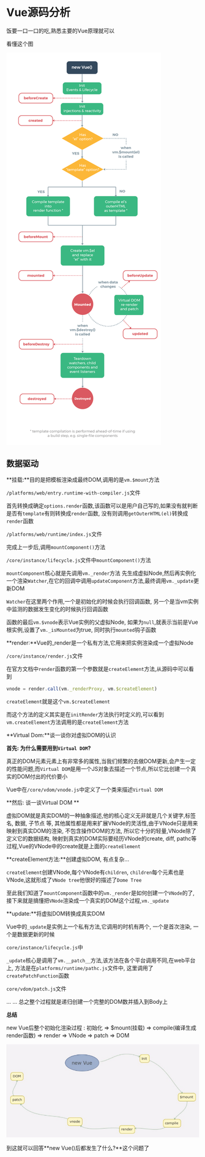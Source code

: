 # Vue源码分析

饭要一口一口的吃,熟悉主要的Vue原理就可以

看懂这个图

![](../assets/lifecycle.png)

## 数据驱动

**挂载:**目的是把模板渲染成最终DOM,调用的是`vm.$mount`方法

`/platforms/web/entry.runtime-with-compiler.js`文件

首先转换成确定`options.render`函数,该函数可以是用户自己写的,如果没有就判断是否有`template`有则转换成`render`函数, 没有则调用`getOuterHTML(el)`转换成`render`函数

`/platforms/web/runtime/index.js`文件

完成上一步后,调用`mountComponent()`方法

`/core/instance/lifecycle.js`文件中`mountComponent()`方法

`mountComponent`核心就是先调用`vm._render`方法 先生成虚拟Node,然后再实例化一个渲染`Watcher`,在它的回调中调用`updateComponent`方法,最终调用`vm._update`更新DOM

`Watcher`在这里两个作用,一个是初始化的时候会执行回调函数, 另一个是当vm实例中监测的数据发生变化的时候执行回调函数

函数的最后`vm.$vnode`表示Vue实例的父虚拟Node, 如果为`null`,就表示当前是Vue根实例,设置了`vm._isMounted`为true, 同时执行`mounted`钩子函数



**render:**Vue的_render是一个私有方法,它用来把实例渲染成一个虚拟Node

`/core/instance/render.js`文件

在官方文档中`render`函数的第一个参数就是`createElement`方法,从源码中可以看到

```js
vnode = render.call(vm._renderProxy, vm.$createElement)
```

`createElement`就是这个`vm.$createElement`

而这个方法的定义其实是在`initRender`方法执行时定义的,可以看到`vm.createElement`方法调用的是`createElement`方法



**Virtual Dom:**谈一谈你对虚拟DOM的认识

**首先: 为什么需要用到`Virtual DOM`?**

 真正的DOM元素元素上有非常多的属性,当我们频繁的去做DOM更新,会产生一定的性能问题,而`Virtual DOM`是用一个JS对象去描述一个节点,所以它比创建一个真实的DOM付出的代价要小

Vue中在`/core/vdom/vnode.js`中定义了一个类来描述`Virtual DOM`

**然后: 谈一谈Virtual DOM **

虚拟DOM就是真实DOM的一种抽象描述,他的核心定义无非就是几个关键字,标签名, 数据, 子节点 等, 其他属性都是用来扩展VNode的灵活性,由于VNode只是用来映射到真实DOM的渲染, 不包含操作DOM的方法, 所以它十分的轻量,VNode除了定义它的数据结构, 映射到真实的DOM实际要经历VNode的create, diff, pathc等过程,Vue的VNode中的create就是上面的`createElement`



**createElement方法:**创建虚拟DOM, 有点复杂...

`createElement`创建VNode,每个VNode有`children`, `children`每个元素也是VNode,这就形成了`VNode tree`他很好的描述了`Dome Tree`

至此我们知道了`mountComponent`函数中的`vm._render`是如何创建一个`VNode`的了,接下来就是搞懂把`VNode`渲染成一个真实的DOM这个过程,`vm._update`



**update:**将虚拟DOM转换成真实DOM

Vue中的`_update`是实例上一个私有方法,它调用的时机有两个, 一个是首次渲染, 一个是数据更新的时候

`core/instance/lifecycle.js`中

`_update`核心是调用了`vm.__patch__`方法,该方法在各个平台调用不同,在web平台上, 方法是在`platforms/runtime/pathc.js`文件中, 这里调用了`createPatchFunction`函数

 `core/vdom/patch.js`文件

... ... 总之整个过程就是递归创建一个完整的DOM数并插入到Body上



**总结**

new Vue后整个初始化渲染过程 : 初始化 => $mount(挂载) => compile(编译生成render函数) => render => VNode => patch => DOM

![](../assets/Snipaste_2021-08-12_15-27-06.png)

到这就可以回答**new Vue()后都发生了什么?**这个问题了